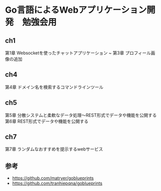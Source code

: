 # Go言語によるWebアプリケーション開発　勉強会用
## ch1
第1章 Websocketを使ったチャットアプリケーション ~ 第3章 プロフィール画像の追加

## ch4
第4章 ドメイン名を検索するコマンドラインツール

## ch5
第5章 分散システムと柔軟なデータ処理〜REST形式でデータや機能を公開する
第6章 REST形式でデータや機能を公開する　

## ch7
第7章 ランダムなおすすめを提示するwebサービス



## 参考
- https://github.com/matryer/goblueprints
- https://github.com/tranhiepqna/goblueprints
